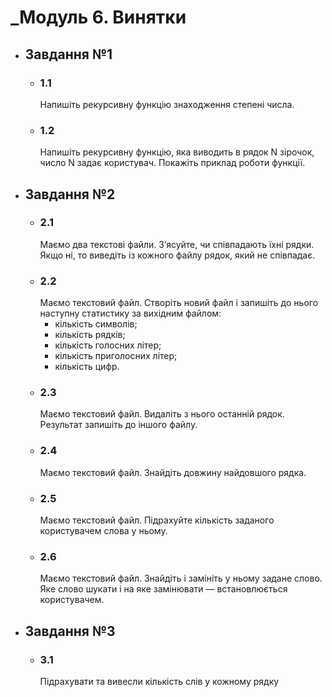 # _Модуль 6. Винятки

- ## __Завдання №1__
  - ### __1.1__
    Напишіть рекурсивну функцію знаходження степені
    числа.
  - ### __1.2__
    Напишіть рекурсивну функцію, яка виводить в рядок
    N зірочок, число N задає користувач. Покажіть приклад
    роботи функції.

- ## __Завдання №2__
  - ### __2.1__
    Маємо два текстові файли. З’ясуйте, чи співпадають їхні
    рядки. Якщо ні, то виведіть із кожного файлу рядок, який не
    співпадає.
  - ### __2.2__
    Маємо текстовий файл. Створіть новий файл і запишіть
    до нього наступну статистику за вихідним файлом:
    - кількість символів;
    - кількість рядків;
    - кількість голосних літер;
    - кількість приголосних літер;
    - кількість цифр.
  - ### __2.3__
    Маємо текстовий файл. Видаліть з нього останній рядок.
    Результат запишіть до іншого файлу.
  - ### __2.4__
    Маємо текстовий файл. Знайдіть довжину найдовшого
    рядка.
  - ### __2.5__
    Маємо текстовий файл. Підрахуйте кількість заданого
    користувачем слова у ньому.
  - ### __2.6__
    Маємо текстовий файл. Знайдіть і замініть у ньому задане
    слово. Яке слово шукати і на яке замінювати — встановлюється користувачем.

- ## __Завдання №3__
  - ### __3.1__
    Підрахувати та вивесли кількість слів у кожному рядку


    
